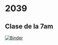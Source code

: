 # 2039
Clase de la 7am
-
[![Binder](https://mybinder.org/badge_logo.svg)](https://mybinder.org/v2/gh/AlexPina5/2039/main)
